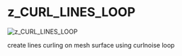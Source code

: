 # z_CURL_LINES_LOOP
![z_CURL_LINES_LOOP](https://raw.githubusercontent.com/CorvaeOboro/zenv/master/hip/z_CURL_LINES_LOOP//content/zenv/hip//z_CURL_LINES_LOOP/z_CURL_LINES_LOOP.jpg?raw=true "z_CURL_LINES_LOOP")

create lines curling on mesh surface using curlnoise loop
